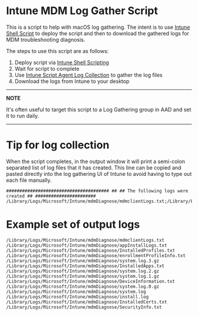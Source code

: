 # Intune MDM Log Gather Script

This is a script to help with macOS log gathering. The intent is to use [Intune Shell Script](https://docs.microsoft.com/en-us/mem/intune/apps/macos-shell-scripts) to deploy the script and then to download the gathered logs for MDM troubleshooting diagnosis.

The steps to use this script are as follows:

1. Deploy script via [Intune Shell Scripting](https://docs.microsoft.com/en-us/mem/intune/apps/macos-shell-scripts)
2. Wait for script to complete
3. Use [Intune Script Agent Log Collection](https://docs.microsoft.com/en-us/mem/intune/apps/macos-shell-scripts#troubleshoot-macos-shell-script-policies-using-log-collection) to gather the log files
4. Download the logs from Intune to your desktop

---
**NOTE**

It's often useful to target this script to a Log Gathering group in AAD and set it to run daily. 

---

# Tip for log collection

When the script completes, in the output window it will print a semi-colon separated list of log files that it has created. This line can be copied and pasted directly into the log gathering UI of Intune to avoid having to type out each file manually.


```
####################################### ## ## The following logs were created ## ####################### /Library/Logs/Microsoft/Intune/mdmDiagnose/mdmclientLogs.txt;/Library/Logs/Microsoft/Intune/mdmDiagnose/appInstallLogs.txt;/Library/Logs/Microsoft/Intune/mdmDiagnose/InstalledProfiles.txt;/Library/Logs/Microsoft/Intune/mdmDiagnose/enrollmentProfileInfo.txt;/Library/Logs/Microsoft/Intune/mdmDiagnose/system.log.3.gz;/Library/Logs/Microsoft/Intune/mdmDiagnose/InstalledApps.txt;/Library/Logs/Microsoft/Intune/mdmDiagnose/system.log.2.gz;/Library/Logs/Microsoft/Intune/mdmDiagnose/system.log.1.gz;/Library/Logs/Microsoft/Intune/mdmDiagnose/DeviceInformation.txt;/Library/Logs/Microsoft/Intune/mdmDiagnose/system.log.0.gz;/Library/Logs/Microsoft/Intune/mdmDiagnose/system.log;/Library/Logs/Microsoft/Intune/mdmDiagnose/install.log;/Library/Logs/Microsoft/Intune/mdmDiagnose/InstalledCerts.txt;/Library/Logs/Microsoft/Intune/mdmDiagnose/SecurityInfo.txt;
```




# Example set of output logs
```
/Library/Logs/Microsoft/Intune/mdmDiagnose/mdmclientLogs.txt
/Library/Logs/Microsoft/Intune/mdmDiagnose/appInstallLogs.txt
/Library/Logs/Microsoft/Intune/mdmDiagnose/InstalledProfiles.txt
/Library/Logs/Microsoft/Intune/mdmDiagnose/enrollmentProfileInfo.txt
/Library/Logs/Microsoft/Intune/mdmDiagnose/system.log.3.gz
/Library/Logs/Microsoft/Intune/mdmDiagnose/InstalledApps.txt
/Library/Logs/Microsoft/Intune/mdmDiagnose/system.log.2.gz
/Library/Logs/Microsoft/Intune/mdmDiagnose/system.log.1.gz
/Library/Logs/Microsoft/Intune/mdmDiagnose/DeviceInformation.txt
/Library/Logs/Microsoft/Intune/mdmDiagnose/system.log.0.gz
/Library/Logs/Microsoft/Intune/mdmDiagnose/system.log
/Library/Logs/Microsoft/Intune/mdmDiagnose/install.log
/Library/Logs/Microsoft/Intune/mdmDiagnose/InstalledCerts.txt
/Library/Logs/Microsoft/Intune/mdmDiagnose/SecurityInfo.txt
```
